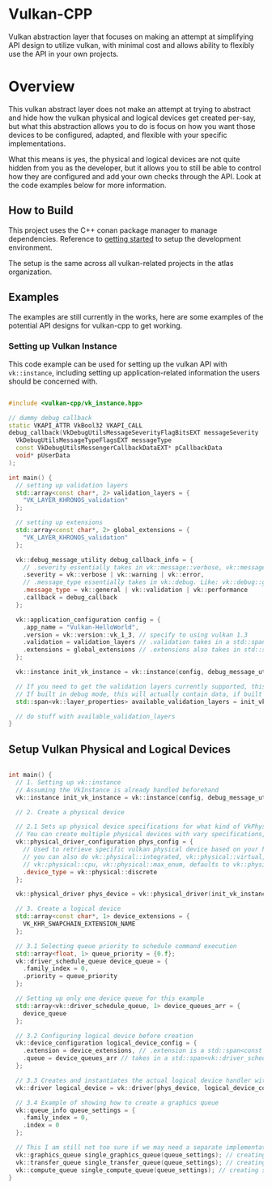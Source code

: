 # Vulkan-CPP

Vulkan abstraction layer that focuses on making an attempt at simplifying API design to utilize vulkan, with minimal cost and allows ability to flexibly use the API in your own projects.

# Overview

This vulkan abstract layer does not make an attempt at trying to abstract and hide how the vulkan physical and logical devices get created per-say, but what this abstraction allows you to do is focus on how you want those devices to be configured, adapted, and flexible with your specific implementations.

What this means is yes, the physical and logical devices are not quite hidden from you as the developer, but it allows you to still be able to control how they are configured and add your own checks through the API. Look at the code examples below for more information.

## How to Build

This project uses the C++ conan package manager to manage dependencies. Reference to [getting started](https://engine3d-dev.github.io/0.1/getting_started) to setup the development environment.

The setup is the same across all vulkan-related projects in the atlas organization.

## Examples

The examples are still currently in the works, here are some examples of the potential API designs for vulkan-cpp to get working.

### Setting up Vulkan Instance

This code example can be used for setting up the vulkan API with `vk::instance`, including setting up application-related information the users should be concerned with.

```C++

#include <vulkan-cpp/vk_instance.hpp>

// dummy debug callback
static VKAPI_ATTR VkBool32 VKAPI_CALL
debug_callback(VkDebugUtilsMessageSeverityFlagBitsEXT messageSeverity
  VkDebugUtilsMessageTypeFlagsEXT messageType
  const VkDebugUtilsMessengerCallbackDataEXT* pCallbackData
  void* pUserData
);

int main() {
  // setting up validation layers
  std::array<const char*, 2> validation_layers = {
    "VK_LAYER_KHRONOS_validation"
  };

  // setting up extensions
  std::array<const char*, 2> global_extensions = {
    "VK_LAYER_KHRONOS_validation"
  };

  vk::debug_message_utility debug_callback_info = {
    // .severity essentially takes in vk::message::verbose, vk::message::warning, vk::message::error
    .severity = vk::verbose | vk::warning | vk::error,
    // .message_type essentially takes in vk::debug. Like: vk::debug::general, vk::debug::validation, vk::debug::performance
    .message_type = vk::general | vk::validation | vk::performance
    .callback = debug_callback
  };

  vk::application_configuration config = {
    .app_name = "Vulkan-HelloWorld",
    .version = vk::version::vk_1_3, // specify to using vulkan 1.3
    .validation = validation_layers // .validation takes in a std::span<const char*>
    .extensions = global_extensions // .extensions also takes in std::span<const char*>
  };

  vk::instance init_vk_instance = vk::instance(config, debug_message_utility);

  // If you need to get the validation layers currently supported, this is how you do it.
  // If built in debug mode, this will actually contain data, if built in release. The std::span<vk::layer_properties> .empty() would be true.
  std::span<vk::layer_properties> available_validation_layers = init_vk_instance.validation_layers();

  // do stuff with available_validation_layers
}
```

## Setup Vulkan Physical and Logical Devices

```C++

int main() {
  // 1. Setting up vk::instance
  // Assuming the VkInstance is already handled beforehand
  vk::instance init_vk_instance = vk::instance(config, debug_message_utility);

  // 2. Create a physical device

  // 2.1 Sets up physical device specifications for what kind of VkPhysical handler to create with
  // You can create multiple physical devices with vary specifications, if needed.
  vk::physical_driver_configuration phys_config = {
    // Used to retrieve specific vulkan physical device based on your hardware specifications
    // you can also do vk::physical::integrated, vk::physical::virtual,
    // vk::physical::cpu, vk::physical::max_enum, defaults to vk::physical::other
    .device_type = vk::physical::discrete
  };

  vk::physical_driver phys_device = vk::physical_driver(init_vk_instance, phys_config);

  // 3. Create a logical device
  std::array<const char*, 1> device_extensions = {
    VK_KHR_SWAPCHAIN_EXTENSION_NAME
  };

  // 3.1 Selecting queue priority to schedule command execution
  std::array<float, 1> queue_priority = {0.f};
  vk::driver_schedule_queue device_queue = {
    .family_index = 0,
    .priority = queue_priority
  };

  // Setting up only one device queue for this example
  std::array<vk::driver_schedule_queue, 1> device_queues_arr = {
    device_queue
  };

  // 3.2 Configuring logical device before creation
  vk::device_configuration logical_device_config = {
    .extension = device_extensions, // .extension is a std::span<const char*>
    .queue = device_queues_arr // takes in a std::span<vk::driver_schedule_queue>
  };

  // 3.3 Creates and instantiates the actual logical device handler with minimal specifications
  vk::driver logical_device = vk::driver(phys_device, logical_device_config);

  // 3.4 Example of showing how to create a graphics queue
  vk::queue_info queue_settings = {
    .family_index = 0,
    .index = 0
  };

  // This I am still not too sure if we may need a separate implementation, possible because I was going to detail them differently (still up in the air)
  vk::graphics_queue single_graphics_queue(queue_settings); // creating single graphics queue
  vk::transfer_queue single_transfer_queue(queue_settings); // creating single transfer queue
  vk::compute_queue single_compute_queue(queue_settings); // creating single compute queue
}
```

